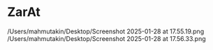 # ZarAt
/Users/mahmutakin/Desktop/Screenshot 2025-01-28 at 17.55.19.png
/Users/mahmutakin/Desktop/Screenshot 2025-01-28 at 17.56.33.png
